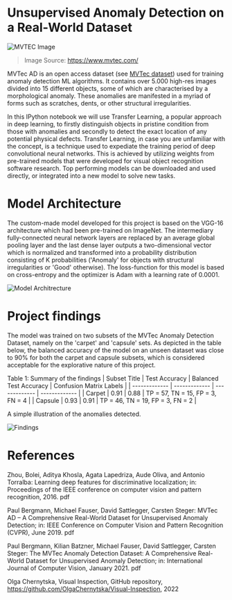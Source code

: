 # Unsupervised Anomaly Detection on a Real-World Dataset

![MVTEC Image](https://www.mvtec.com/fileadmin/_processed_/1/e/csm_dataset_overview_large_6f330dede4.png)
>Image Source: https://www.mvtec.com/

MVTec AD is an open access dataset (see [MVTec dataset](https://www.mvtec.com/company/research/datasets/mvtec-ad)) used for training anomaly detection ML algorithms. It contains over 5.000 high-res images divided into 15 different objects, some of which are characterised by a morphological anomaly. These anomalies are manifested in a myriad of forms such as scratches, dents, or other structural irregularities.

In this IPython notebook we will use Transfer Learning, a popular approach in deep learning, to firstly distinguish objects in pristine condition from those with anomalies and secondly to detect the exact location of any potential physical defects. Transfer Learning, in case you are unfamiliar with the concept, is a technique used to expediate the training period of deep convolutional neural networks. This is achieved by utilizing weights from pre-trained models that were developed for visual object recognition software research. Top performing models can be downloaded and used directly, or integrated into a new model to solve new tasks.

# Model Architecture

The custom-made model developed for this project is based on the VGG-16 architecture which had been pre-trained on ImageNet. The intermediary fully-connected neural network layers are replaced by an average global pooling layer and the last dense layer outputs a two-dimensional vector which is normalized and transformed into a probability distribution consisting of K probabilities ('Anomaly' for objects with structural irregularities or 'Good' otherwise). The loss-function for this model is based on cross-entropy and the optimizer is Adam with a learning rate of 0.0001. 

![Model Architrecture](https://user-images.githubusercontent.com/71797206/169629507-91206559-c316-40da-a129-d21b44931154.png)

# Project findings

The model was trained on two subsets of the MVTec Anomaly Detection Dataset, namely on the 'carpet' and 'capsule' sets. As depicted in the table below, the balanced accuracy of the model on an unseen dataset was close to 90% for both the carpet and capsule subsets, which is considered acceptable for the explorative nature of this project.

Table 1: Summary of the findings 
| Subset Title  | Test Accuracy | Balanced Test Accuracy | Confusion Matrix Labels          |
| ------------- | ------------- | -------------          | -------------                    |
| Carpet        | 0.91          | 0.88                   | TP = 57, TN = 15, FP = 3, FN = 4 |
| Capsule       | 0.93          | 0.91                   | TP = 46, TN = 19, FP = 3, FN = 2 |

A simple illustration of the anomalies detected.

![Findings](https://user-images.githubusercontent.com/71797206/169630481-6b613330-e16c-48b5-bb64-0db4e0dbee20.png)

# References

Zhou, Bolei, Aditya Khosla, Agata Lapedriza, Aude Oliva, and Antonio Torralba: Learning deep features for discriminative localization; in: Proceedings of the IEEE conference on computer vision and pattern recognition, 2016. pdf

Paul Bergmann, Michael Fauser, David Sattlegger, Carsten Steger: MVTec AD – A Comprehensive Real-World Dataset for Unsupervised Anomaly Detection; in: IEEE Conference on Computer Vision and Pattern Recognition (CVPR), June 2019. pdf

Paul Bergmann, Kilian Batzner, Michael Fauser, David Sattlegger, Carsten Steger: The MVTec Anomaly Detection Dataset: A Comprehensive Real-World Dataset for Unsupervised Anomaly Detection; in: International Journal of Computer Vision, January 2021. pdf

Olga Chernytska, Visual Inspection, GitHub repository, https://github.com/OlgaChernytska/Visual-Inspection, 2022

